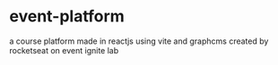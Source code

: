 # event-platform
 a course platform made in reactjs using vite and graphcms created by rocketseat on event ignite lab
